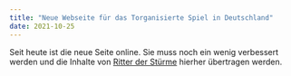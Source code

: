 ```yaml
---
title: "Neue Webseite für das Torganisierte Spiel in Deutschland"
date: 2021-10-25
---
```


Seit heute ist die neue Seite online. Sie muss noch ein wenig verbessert werden
und die Inhalte von [Ritter der Stürme](https://www.ritter-der-stuerme.de)
hierher übertragen werden.


